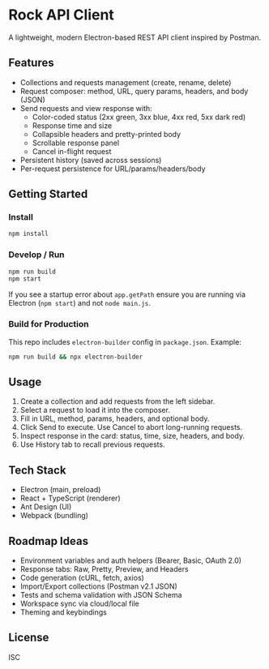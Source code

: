 # Rock API Client

A lightweight, modern Electron-based REST API client inspired by Postman.

## Features

- Collections and requests management (create, rename, delete)
- Request composer: method, URL, query params, headers, and body (JSON)
- Send requests and view response with:
  - Color-coded status (2xx green, 3xx blue, 4xx red, 5xx dark red)
  - Response time and size
  - Collapsible headers and pretty-printed body
  - Scrollable response panel
  - Cancel in-flight request
- Persistent history (saved across sessions)
- Per-request persistence for URL/params/headers/body

## Getting Started

### Install

```bash
npm install
```

### Develop / Run

```bash
npm run build
npm start
```

If you see a startup error about `app.getPath` ensure you are running via Electron (`npm start`) and not `node main.js`.

### Build for Production

This repo includes `electron-builder` config in `package.json`. Example:
```bash
npm run build && npx electron-builder
```

## Usage

1. Create a collection and add requests from the left sidebar.
2. Select a request to load it into the composer.
3. Fill in URL, method, params, headers, and optional body.
4. Click Send to execute. Use Cancel to abort long-running requests.
5. Inspect response in the card: status, time, size, headers, and body.
6. Use History tab to recall previous requests.

## Tech Stack
- Electron (main, preload)
- React + TypeScript (renderer)
- Ant Design (UI)
- Webpack (bundling)

## Roadmap Ideas
- Environment variables and auth helpers (Bearer, Basic, OAuth 2.0)
- Response tabs: Raw, Pretty, Preview, and Headers
- Code generation (cURL, fetch, axios)
- Import/Export collections (Postman v2.1 JSON)
- Tests and schema validation with JSON Schema
- Workspace sync via cloud/local file
- Theming and keybindings

## License
ISC
